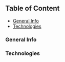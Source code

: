 ## Table of Content
* [General Info](#general-info)
* [Technologies](#technologies)

### General Info
### Technologies